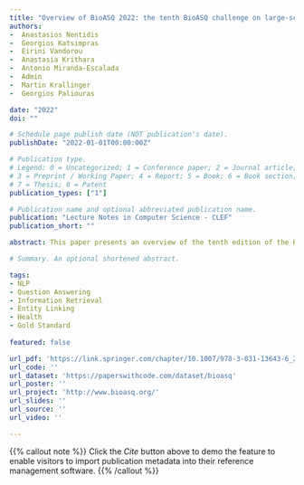 ```yaml
---
title: "Overview of BioASQ 2022: the tenth BioASQ challenge on large-scale biomedical semantic indexing and question answering"
authors:
-  Anastasios Nentidis
-  Georgios Katsimpras
-  Eirini Vandorou
-  Anastasia Krithara
-  Antonio Miranda-Escalada
-  Admin
-  Martin Krallinger
-  Georgios Paliouras

date: "2022"
doi: ""

# Schedule page publish date (NOT publication's date).
publishDate: "2022-01-01T00:00:00Z"

# Publication type.
# Legend: 0 = Uncategorized; 1 = Conference paper; 2 = Journal article;
# 3 = Preprint / Working Paper; 4 = Report; 5 = Book; 6 = Book section;
# 7 = Thesis; 8 = Patent
publication_types: ["1"]

# Publication name and optional abbreviated publication name.
publication: "Lecture Notes in Computer Science - CLEF"
publication_short: ""

abstract: This paper presents an overview of the tenth edition of the BioASQ challenge in the context of the Conference and Labs of the Evaluation Forum (CLEF) 2022. BioASQ is an ongoing series of challenges that promotes advances in the domain of large-scale biomedical semantic indexing and question answering. In this edition, the challenge was composed of the three established tasks a, b and Synergy, and a new task named DisTEMIST for automatic semantic annotation and grounding of diseases from clinical content in Spanish, a key concept for semantic indexing and search engines of literature and clinical records. This year, BioASQ received more than 170 distinct systems from 38 teams in total for the four different tasks of the challenge. As in previous years, the majority of the competing systems outperformed the strong baselines, indicating the continuous advancement of the state-of-the-art in this domain.

# Summary. An optional shortened abstract.

tags:
- NLP
- Question Answering
- Information Retrieval
- Entity Linking
- Health
- Gold Standard
  
featured: false

url_pdf: 'https://link.springer.com/chapter/10.1007/978-3-031-13643-6_22'
url_code: ''
url_dataset: 'https://paperswithcode.com/dataset/bioasq'
url_poster: ''
url_project: 'http://www.bioasq.org/'
url_slides: ''
url_source: ''
url_video: ''

---
```

{{% callout note %}}
Click the _Cite_ button above to demo the feature to enable visitors to import publication metadata into their reference management software.
{{% /callout %}}                            